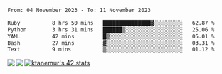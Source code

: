 <!--START_SECTION:waka-->

```txt
From: 04 November 2023 - To: 11 November 2023

Ruby          8 hrs 50 mins   ███████████████▓░░░░░░░░░   62.87 %
Python        3 hrs 31 mins   ██████▒░░░░░░░░░░░░░░░░░░   25.06 %
YAML          42 mins         █▒░░░░░░░░░░░░░░░░░░░░░░░   05.01 %
Bash          27 mins         ▓░░░░░░░░░░░░░░░░░░░░░░░░   03.31 %
Text          9 mins          ▒░░░░░░░░░░░░░░░░░░░░░░░░   01.12 %
```

<!--END_SECTION:waka-->
<a href="https://github.com/anuraghazra/github-readme-stats">
  <img align="left" src="https://github-readme-stats.vercel.app/api?username=Tanesan&count_private=true&show_icons=true" />
<img align="left" src="https://github-readme-stats.vercel.app/api/top-langs/?username=Tanesan" />
</a>

[![ktanemur's 42 stats](https://badge42.vercel.app/api/v2/cl1wslf6s002109l771rng2w8/stats?cursusId=21&coalitionId=62)](https://github.com/JaeSeoKim/badge42)
